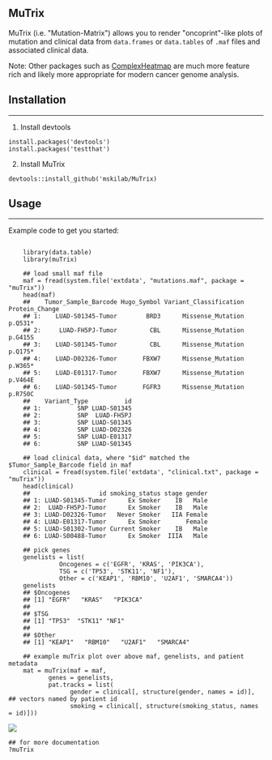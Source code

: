 <style type="text/css">
</style>

MuTrix
------

MuTrix (i.e. "Mutation-Matrix") allows you to render "oncoprint"-like
plots of mutation and clinical data from `data.frames` or `data.tables`
of `.maf` files and associated clinical data.

Note: Other packages such as
[ComplexHeatmap](https://jokergoo.github.io/ComplexHeatmap-reference/book/oncoprint.html)
are much more feature rich and likely more appropriate for modern cancer
genome analysis.


## Installation
------

1. Install devtools

```{r}
install.packages('devtools')
install.packages('testthat')
```
2. Install MuTrix

```{r}
devtools::install_github('mskilab/MuTrix)
```

## Usage
------

Example code to get you started:

```{R}

    library(data.table)
    library(muTrix)

    ## load small maf file
    maf = fread(system.file('extdata', "mutations.maf", package = "muTrix"))
    head(maf)
    ##    Tumor_Sample_Barcode Hugo_Symbol Variant_Classification Protein_Change
    ## 1:    LUAD-S01345-Tumor        BRD3      Missense_Mutation        p.Q531*
    ## 2:     LUAD-FH5PJ-Tumor         CBL      Missense_Mutation        p.G415S
    ## 3:    LUAD-S01345-Tumor         CBL      Missense_Mutation        p.Q175*
    ## 4:    LUAD-D02326-Tumor       FBXW7      Missense_Mutation        p.W365*
    ## 5:    LUAD-E01317-Tumor       FBXW7      Missense_Mutation        p.V464E
    ## 6:    LUAD-S01345-Tumor       FGFR3      Missense_Mutation        p.R750C
    ##    Variant_Type          id
    ## 1:          SNP LUAD-S01345
    ## 2:          SNP  LUAD-FH5PJ
    ## 3:          SNP LUAD-S01345
    ## 4:          SNP LUAD-D02326
    ## 5:          SNP LUAD-E01317
    ## 6:          SNP LUAD-S01345

    ## load clinical data, where "$id" matched the $Tumor_Sample_Barcode field in maf
    clinical = fread(system.file('extdata', "clinical.txt", package = "muTrix"))
    head(clinical)
    ##                   id smoking_status stage gender
    ## 1: LUAD-S01345-Tumor      Ex Smoker    IB   Male
    ## 2:  LUAD-FH5PJ-Tumor      Ex Smoker    IB   Male
    ## 3: LUAD-D02326-Tumor   Never Smoker   IIA Female
    ## 4: LUAD-E01317-Tumor      Ex Smoker       Female
    ## 5: LUAD-S01302-Tumor Current Smoker    IB   Male
    ## 6: LUAD-S00488-Tumor      Ex Smoker  IIIA   Male

    ## pick genes
    genelists = list(
              Oncogenes = c('EGFR', 'KRAS', 'PIK3CA'),
              TSG = c('TP53', 'STK11', 'NF1'),
              Other = c('KEAP1', 'RBM10', 'U2AF1', 'SMARCA4'))
    genelists
    ## $Oncogenes
    ## [1] "EGFR"   "KRAS"   "PIK3CA"
    ## 
    ## $TSG
    ## [1] "TP53"  "STK11" "NF1"  
    ## 
    ## $Other
    ## [1] "KEAP1"   "RBM10"   "U2AF1"   "SMARCA4"

    ## example muTrix plot over above maf, genelists, and patient metadata
    mat = muTrix(maf = maf,
           genes = genelists,
           pat.tracks = list(
                 gender = clinical[, structure(gender, names = id)], ## vectors named by patient id
                 smoking = clinical[, structure(smoking_status, names = id)]))
```

![](https://raw.githubusercontent.com/mskilab/MuTrix/master/tutorial_files/figure-markdown_strict/unnamed-chunk-5-1.png)

```{R}
## for more documentation
?muTrix
```
